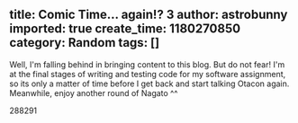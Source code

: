 title: Comic Time... again!? 3
author: astrobunny
imported: true
create_time: 1180270850
category: Random
tags: []
---
Well, I'm falling behind in bringing content to this blog. But do not fear! I'm at the final stages of writing and testing code for my software assignment, so its only a matter of time before I get back and start talking Otacon again. Meanwhile, enjoy another round of Nagato ^^  
  
<wpg2idlightbox>288</wpg2idlightbox><wpg2idlightbox>291</wpg2idlightbox>

